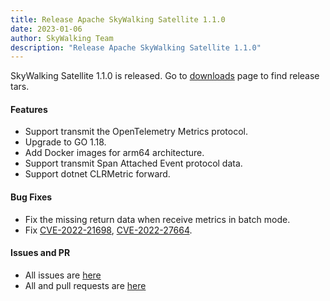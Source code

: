 ```yaml
---
title: Release Apache SkyWalking Satellite 1.1.0
date: 2023-01-06
author: SkyWalking Team
description: "Release Apache SkyWalking Satellite 1.1.0"
---
```


SkyWalking Satellite 1.1.0 is released. Go to [downloads](https://skywalking.apache.org/downloads) page to find release tars.

#### Features
* Support transmit the OpenTelemetry Metrics protocol.
* Upgrade to GO 1.18.
* Add Docker images for arm64 architecture.
* Support transmit Span Attached Event protocol data.
* Support dotnet CLRMetric forward.

#### Bug Fixes
* Fix the missing return data when receive metrics in batch mode.
* Fix [CVE-2022-21698](https://avd.aquasec.com/nvd/cve-2022-21698), [CVE-2022-27664](https://avd.aquasec.com/nvd/cve-2022-27664).

#### Issues and PR
- All issues are [here](https://github.com/apache/skywalking/milestone/143?closed=1)
- All and pull requests are [here](https://github.com/apache/skywalking-satellite/pulls?q=is%3Apr+milestone%3A1.1.0+is%3Aclosed)